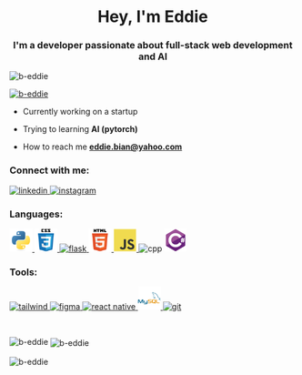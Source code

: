 <h1 align="center">Hey, I'm Eddie</h1>
<h3 align="center">I'm a developer passionate about full-stack web development and AI</h3>

<p align="left"> <img src="https://komarev.com/ghpvc/?username=b-eddie&label=Profile%20views&color=0e75b6&style=flat" alt="b-eddie" /> </p>

<p align="left"> <a href="https://github.com/ryo-ma/github-profile-trophy"><img src="https://github-profile-trophy.vercel.app/?username=b-eddie" alt="b-eddie" /></a> </p>

- Currently working on a startup

- Trying to learning **AI (pytorch)**

- How to reach me **[eddie.bian@yahoo.com](mailto:eddie.bian@yahoo.com)**

<h3 align="left">Connect with me:</h3>
<p align="left">
  <a href="https://www.linkedin.com/in/eddiebian/" target="_blank">
    <img src="https://img.icons8.com/?size=100&id=xuvGCOXi8Wyg&format=png&color=000000" alt="linkedin" width="40" height="40" />
  </a>
  <a href="https://www.instagram.com/eddie.bian/" target="_blank">
    <img src="https://img.icons8.com/?size=100&id=Xy10Jcu1L2Su&format=png&color=000000" alt="instagram" width="40" height="40" />
  </a>
  </a>
</p>

<h3 align="left">Languages:</h3>
<p align="left">
  <a href="https://www.python.org" target="_blank" rel="noreferrer">
    <img src="https://raw.githubusercontent.com/devicons/devicon/master/icons/python/python-original.svg" alt="python" width="40" height="40"/>
  </a>
  <a href="https://www.w3schools.com/css/" target="_blank" rel="noreferrer">
    <img src="https://raw.githubusercontent.com/devicons/devicon/master/icons/css3/css3-original-wordmark.svg" alt="css3" width="40" height="40"/>
  </a>
  <a href="https://flask.palletsprojects.com/" target="_blank" rel="noreferrer">
    <img src="https://static-00.iconduck.com/assets.00/flask-icon-399x512-v0hqbifs.png" alt="flask" width="40" height="40" />
  </a>
  <a href="https://www.w3.org/html/" target="_blank" rel="noreferrer">
    <img src="https://raw.githubusercontent.com/devicons/devicon/master/icons/html5/html5-original-wordmark.svg" alt="html5" width="40" height="40"/>
  </a>
  <a href="https://developer.mozilla.org/en-US/docs/Web/JavaScript" target="_blank" rel="noreferrer">
    <img src="https://raw.githubusercontent.com/devicons/devicon/master/icons/javascript/javascript-original.svg" alt="javascript" width="40" height="40"/>
  </a>
  <a>
    <img src="https://cdn-icons-png.flaticon.com/512/6132/6132222.png" alt="cpp" width="40" height="40"/>
  </a>
  <a href="https://www.w3schools.com/cs/" target="_blank" rel="noreferrer">
    <img src="https://raw.githubusercontent.com/devicons/devicon/master/icons/csharp/csharp-original.svg" alt="csharp" width="40" height="40"/>
  </a>
</p>

<h3 align="left">Tools:</h3>
<p align="left">
  <a href="https://v3.tailwindcss.com/" target="_blank" rel="noreferrer">
    <img src="https://icon.icepanel.io/Technology/svg/Tailwind-CSS.svg" alt="tailwind" width="40" height="40"/>
  </a>
  <a href="https://www.figma.com/" target="_blank" rel="noreferrer">
    <img src="https://cdn-icons-png.flaticon.com/512/5968/5968705.png" alt="figma" width="40" height="40"/>
  </a>
  <a href="https://reactnative.dev/" target="_blank" rel="noreferrer">
    <img src="https://cdn-icons-png.flaticon.com/512/1126/1126012.png" alt="react native" width="40" height="40"/>
  </a>
  <a href="https://www.mysql.com/" target="_blank" rel="noreferrer">
    <img src="https://raw.githubusercontent.com/devicons/devicon/master/icons/mysql/mysql-original-wordmark.svg" alt="mysql" width="40" height="40"/>
  </a>
  <a href="https://git-scm.com/" target="_blank" rel="noreferrer">
    <img src="https://www.vectorlogo.zone/logos/git-scm/git-scm-icon.svg" alt="git" width="40" height="40"/>
  </a>
</p>

<br>
<div style="justify-content: center;">
  <p><img align="left" src="https://github-readme-stats.vercel.app/api/top-langs?username=b-eddie&show_icons=true&locale=en&layout=compact" alt="b-eddie" /></p>
  <p>&nbsp;<img align="center" src="https://github-readme-stats.vercel.app/api?username=b-eddie&show_icons=true&locale=en" alt="b-eddie" /></p>
</div>
<p><img align="center" src="https://github-readme-streak-stats.herokuapp.com/?user=b-eddie&" alt="b-eddie" /></p>
